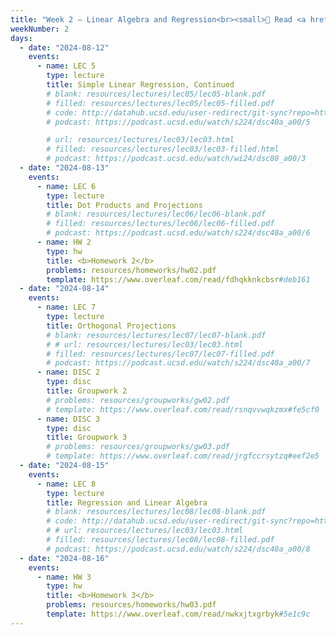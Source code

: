 ```yaml
---
title: "Week 2 – Linear Algebra and Regression<br><small>📘 Read <a href='resources/notes/notes_chapter_2.pdf#page=7'>Note 2, Pages 7-13</a>, the <a href='faqs'>Week 2 Lecture FAQs</a>, and <a href='resources/notes/notes_chapter_2.pdf#page=10'>Note 2, Pages 10-19</a>.</small>"
weekNumber: 2
days:
  - date: "2024-08-12"
    events:
      - name: LEC 5
        type: lecture
        title: Simple Linear Regression, Continued
        # blank: resources/lectures/lec05/lec05-blank.pdf
        # filled: resources/lectures/lec05/lec05-filled.pdf
        # code: http://datahub.ucsd.edu/user-redirect/git-sync?repo=https://github.com/dsc-courses/dsc40a-2024-su-ii&subPath=lectures/lec05/lec05-code.ipynb
        # podcast: https://podcast.ucsd.edu/watch/s224/dsc40a_a00/5

        # url: resources/lectures/lec03/lec03.html
        # filled: resources/lectures/lec03/lec03-filled.html
        # podcast: https://podcast.ucsd.edu/watch/wi24/dsc80_a00/3
  - date: "2024-08-13"
    events:
      - name: LEC 6
        type: lecture
        title: Dot Products and Projections
        # blank: resources/lectures/lec06/lec06-blank.pdf
        # filled: resources/lectures/lec06/lec06-filled.pdf
        # podcast: https://podcast.ucsd.edu/watch/s224/dsc40a_a00/6
      - name: HW 2
        type: hw
        title: <b>Homework 2</b>
        problems: resources/homeworks/hw02.pdf
        template: https://www.overleaf.com/read/fdhqkknkcbsr#deb161
  - date: "2024-08-14"
    events:
      - name: LEC 7
        type: lecture
        title: Orthogonal Projections
        # blank: resources/lectures/lec07/lec07-blank.pdf
        # # url: resources/lectures/lec03/lec03.html
        # filled: resources/lectures/lec07/lec07-filled.pdf
        # podcast: https://podcast.ucsd.edu/watch/s224/dsc40a_a00/7
      - name: DISC 2
        type: disc
        title: Groupwork 2
        # problems: resources/groupworks/gw02.pdf
        # template: https://www.overleaf.com/read/rsnqvvwqkzmx#fe5cf0
      - name: DISC 3
        type: disc
        title: Groupwork 3
        # problems: resources/groupworks/gw03.pdf
        # template: https://www.overleaf.com/read/jrgfccrsytzq#eef2e5
  - date: "2024-08-15"
    events:
      - name: LEC 8
        type: lecture
        title: Regression and Linear Algebra
        # blank: resources/lectures/lec08/lec08-blank.pdf
        # code: http://datahub.ucsd.edu/user-redirect/git-sync?repo=https://github.com/dsc-courses/dsc40a-2024-su-ii&subPath=lectures/lec08/lec08-code.ipynb
        # # url: resources/lectures/lec03/lec03.html
        # filled: resources/lectures/lec08/lec08-filled.pdf
        # podcast: https://podcast.ucsd.edu/watch/s224/dsc40a_a00/8
  - date: "2024-08-16"
    events:
      - name: HW 3
        type: hw
        title: <b>Homework 3</b>
        problems: resources/homeworks/hw03.pdf
        template: https://www.overleaf.com/read/nwkxjtxgrbyk#5e1c9c
---
```


